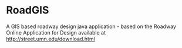 # RoadGIS
A GIS based roadway design java application - based on the Roadway Online Application for Design available at http://street.umn.edu/download.html

